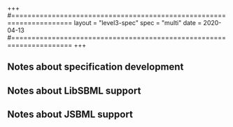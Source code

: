 +++
#=====================================================================
layout = "level3-spec"
spec   = "multi"
date   = 2020-04-13
#=====================================================================
+++

## Notes about specification development


## Notes about LibSBML support


## Notes about JSBML support

